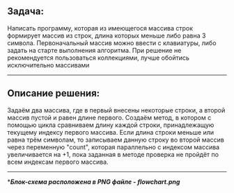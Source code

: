 ## **Задача:**
Написать программу, которая из имеющегося массива строк формирует массив из строк, длина которых меньше либо равна 3 символа. Первоначальный массив можно ввести с клавиатуры, либо задать на старте выполнения алгоритма. При решение не рекомендуется пользоваться коллекциями, лучше обойтись исключительно массивами

---
## **Описание решения:**
Задаём два массива, где в первый внесены некоторые строки, а второй массив пустой и равен длине первого. 
Создаём метод, в котором с помощью цикла сравниваем длину каждой строки, принадлежащую текущему индексу первого массива. 
Если длина строки меньше или равна трём символам, то записываем данную строку во второй массив через переменную "count", которая параллельно с индексом массива увеличивается на +1, пока заданная в методе проверка не пройдёт по всем индексам первого массива.

---
****Блок-схема расположена в PNG файле - flowchart.png***
